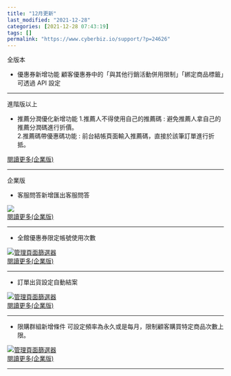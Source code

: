 ```yaml
---
title: "12月更新"
last_modified: "2021-12-28"
categories: [2021-12-28 07:43:19]
tags: []
permalink: "https://www.cyberbiz.io/support/?p=24626"
---
```


全版本  


* 優惠券新增功能 
顧客優惠券中的「與其他行銷活動併用限制」「綁定商品標籤」可透過 API 設定  


* * *


進階版以上  


* 推薦分潤優化新增功能 
1.推薦人不得使用自己的推薦碼 : 避免推薦人拿自己的推薦分潤碼進行折價。  
2.推薦碼帶優惠碼功能 : 前台結帳頁面輸入推薦碼，直接於該筆訂單進行折抵。  

[閱讀更多(企業版)](https://www.cyberbiz.io/support/?p=23951)  

* * *


企業版  


* 客服問答新增匯出客服問答 

[ ![](https://www.cyberbiz.io/support/wp-content/uploads/2021/12/12月功能更新01.png)](https://www.cyberbiz.io/support/wp-content/uploads/2021/12/12月功能更新01.png)  
[閱讀更多(企業版)](https://www.cyberbiz.io/support/?p=2754#d)  

* * *

* 全館優惠券限定帳號使用次數 

[ ![管理頁面篩選器](https://www.cyberbiz.io/support/wp-content/uploads/2021/12/12月功能更新02.png)](https://www.cyberbiz.io/support/wp-content/uploads/2021/12/12月功能更新02.png)  
[閱讀更多(企業版)](https://www.cyberbiz.io/support/?p=6228)  

* * *

* 訂單出貨設定自動結案 

[ ![管理頁面篩選器](https://www.cyberbiz.io/support/wp-content/uploads/2021/12/12月功能更新03.png)](https://www.cyberbiz.io/support/wp-content/uploads/2021/12/12月功能更新03.png)  
[閱讀更多(企業版)](https://www.cyberbiz.io/support/?p=4606)  

* * *

* 限購群組新增條件 
可設定頻率為永久或是每月，限制顧客購買特定商品次數上限。  

[ ![管理頁面篩選器](https://www.cyberbiz.io/support/wp-content/uploads/2021/12/12月功能更新4.png)](https://www.cyberbiz.io/support/wp-content/uploads/2021/12/12月功能更新4.png)  
[閱讀更多(企業版)](https://www.cyberbiz.io/support/?p=3354)  

* * *




